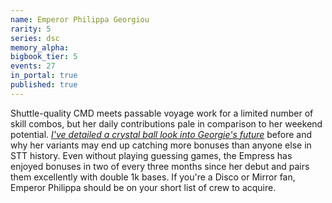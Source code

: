 ```yaml
---
name: Emperor Philippa Georgiou
rarity: 5
series: dsc
memory_alpha:
bigbook_tier: 5
events: 27
in_portal: true
published: true
---
```


Shuttle-quality CMD meets passable voyage work for a limited number of skill combos, but her daily contributions pale in comparison to her weekend potential. [_I've detailed a crystal ball look into Georgie's future_](https://old.reddit.com/r/StarTrekTimelines/comments/aq90e4/the_first_annual_timelines_event_awards_event/) before and why her variants may end up catching more bonuses than anyone else in STT history. Even without playing guessing games, the Empress has enjoyed bonuses in two of every three months since her debut and pairs them excellently with double 1k bases. If you're a Disco or Mirror fan, Emperor Philippa should be on your short list of crew to acquire.
